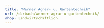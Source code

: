 ```yaml
---
title: "Werner Agrar- u. Gartentechnik"
url: /durbach/werner-agrar-u-gartentechnik/
shop: Landwirtschaftlich
---
```


